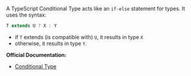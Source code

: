 A TypeScript Conditional Type acts like an `if-else` statement for types. It uses the syntax:
```ts
T extends U ? X : Y
```
- if `T` extends (is compatible with) `U`, it results in type `X`
- otherwise, it results in type `Y`.



**Official Documentation:**

- [Conditional Type](https://www.typescriptlang.org/docs/handbook/2/conditional-types.html)